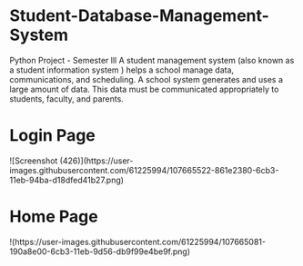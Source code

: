 # Student-Database-Management-System
Python Project - Semester lll
A student management system (also known as a student information system ) helps a school manage data, communications, and scheduling. A school system generates and uses a large amount of data. This data must be communicated appropriately to students, faculty, and parents.
<h1>Login Page</h1>
![Screenshot (426)](https://user-images.githubusercontent.com/61225994/107665522-861e2380-6cb3-11eb-94ba-d18dfed41b27.png)


<h1>Home Page</h1>
!(https://user-images.githubusercontent.com/61225994/107665081-190a8e00-6cb3-11eb-9d56-db9f99e4be9f.png)
